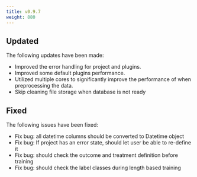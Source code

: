 ```yaml
---
title: v0.9.7
weight: 880
---
```


## Updated

The following updates have been made:

- Improved the error handling for project and plugins.
- Improved some default plugins performance.
- Utilized multiple cores to significantly improve the performance of when preprocessing the data.
- Skip cleaning file storage when database is not ready

## Fixed

The following issues have been fixed:

- Fix bug: all datetime columns should be converted to Datetime object
- Fix bug: If project has an error state, should let user be able to re-define it
- Fix bug: should check the outcome and treatment definition before training
- Fix bug: should check the label classes during length based training
